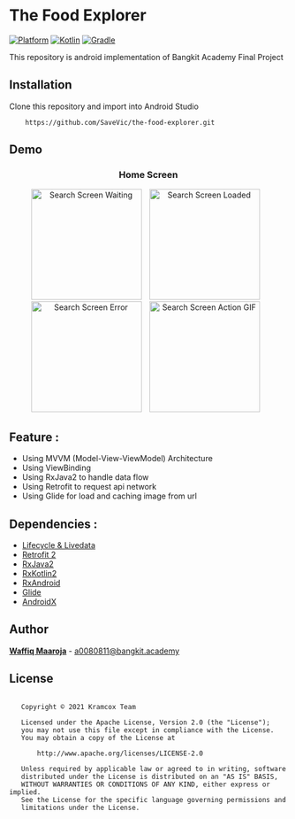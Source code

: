 # The Food Explorer    
 [![Platform](https://img.shields.io/badge/platform-Android-green.svg)](http://developer.android.com/index.html) [![Kotlin](https://img.shields.io/badge/kotlin-1.5.0-blue.svg)](http://kotlinlang.org) [![Gradle](https://img.shields.io/badge/gradle-4.2.1-%2366DCB8.svg)](https://developer.android.com/studio/releases/gradle-plugin)    
    
This repository is android implementation of Bangkit Academy Final Project
    
## Installation 
Clone this repository and import into Android Studio    
```
    https://github.com/SaveVic/the-food-explorer.git
```    

## Demo    
<h3 align="center"> Home Screen </h3>
<p align="center">
    <img src="assets/app-search-waiting.png"
        alt="Search Screen Waiting"    
        style="margin-right: 10px;"    
        width="200" />
    <img src="assets/app-search.png"
        alt="Search Screen Loaded"    
        style="margin-right: 10px;"    
        width="200" />
    <img src="assets/app-search-error.png"
        alt="Search Screen Error"    
        style="margin-right: 10px;"    
        width="200" />
    <img src="assets/search.gif?raw=true"
        alt="Search Screen Action GIF"    
        style="margin-right: 10px;"    
        width="200" />
</p>

## Feature :
- Using MVVM (Model-View-ViewModel) Architecture
- Using ViewBinding
- Using RxJava2 to handle data flow
- Using Retrofit to request api network
- Using Glide for load and caching image from url

## Dependencies :
- [Lifecycle & Livedata](https://developer.android.com/jetpack/androidx/releases/lifecycle)
- [Retrofit 2](https://square.github.io/retrofit/)
- [RxJava2](https://github.com/ReactiveX/RxJava)
- [RxKotlin2](https://github.com/ReactiveX/RxKotlin)
- [RxAndroid](https://github.com/ReactiveX/RxAndroid)
- [Glide](https://github.com/bumptech/glide)
- [AndroidX](https://mvnrepository.com/artifact/androidx)  

## Author
[**Waffiq Maaroja**](https://www.linkedin.com/in/waffiq-maaroja) - a0080811@bangkit.academy

## License 
```

   Copyright © 2021 Kramcox Team

   Licensed under the Apache License, Version 2.0 (the "License");
   you may not use this file except in compliance with the License.
   You may obtain a copy of the License at

       http://www.apache.org/licenses/LICENSE-2.0

   Unless required by applicable law or agreed to in writing, software
   distributed under the License is distributed on an "AS IS" BASIS,
   WITHOUT WARRANTIES OR CONDITIONS OF ANY KIND, either express or implied.
   See the License for the specific language governing permissions and
   limitations under the License.

``` 